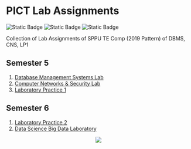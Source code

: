 # PICT Lab Assignments

![Static Badge](https://img.shields.io/badge/Database%20Management%20Systems-green)
![Static Badge](https://img.shields.io/badge/Computer%20Networks-blue)
![Static Badge](https://img.shields.io/badge/Laboratory%20Practice%201-yellow)

Collection of Lab Assignments of SPPU TE Comp (2019 Pattern) of DBMS, CNS, LP1 

## Semester 5
1. [Database Management Systems Lab](https://github.com/nirz306/Pict_Lab/tree/main/TE/Sem1/DBMS)
2. [Computer Networks & Security Lab](https://github.com/nirz306/Pict_Lab/tree/main/TE/Sem1/CNS)
3. [Laboratory Practice 1](https://github.com/nirz306/Pict_Lab/tree/main/TE/Sem1/LP)

## Semester 6
1. [Laboratory Practice 2](https://github.com/nirz306/Pict_Lab/tree/main/TE/Sem2/LP2)
2. [Data Science Big Data Laboratory](https://github.com/nirz306/Pict_Lab/tree/main/TE/Sem2/DSBDL)
<div align="center">
  <img src="https://profile-counter.glitch.me/nirz306/count.svg?"  />
</div>

 
